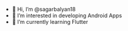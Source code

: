 - 👋 Hi, I’m @sagarbalyan18
- 👀 I’m interested in developing Android Apps
- 🌱 I’m currently learning Flutter

<!---
sagarbalyan18/sagarbalyan18 is a ✨ special ✨ repository because its `README.md` (this file) appears on your GitHub profile.
You can click the Preview link to take a look at your changes.
--->
